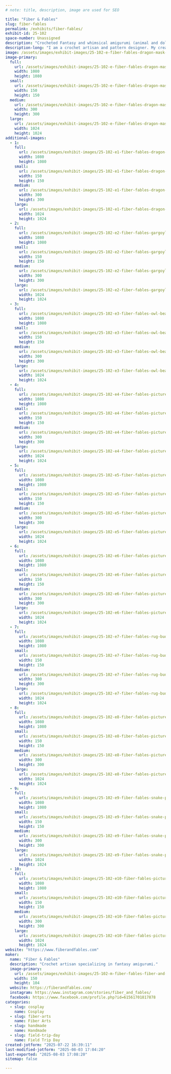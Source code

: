 ```yaml
---
# note: title, description, image are used for SEO

title: "Fiber & Fables"
slug: fiber-fables
permalink: /exhibits/fiber-fables/
exhibit-id: 25-102
space-number: Unassigned
description: "Crocheted Fantasy and whimsical amigurumi (animal and doll) pieces."
description-long: "I am a crochet artisan and pattern designer. My creations are mainly fantasy oriented. All pieces of work are created by me. Most of my work is my own design, but I do make creatures from other designers."
image: /assets/images/exhibit-images/25-102-e-fiber-fables-dragon-mask-300x300.jpg
image-primary: 
  full:
    url: /assets/images/exhibit-images/25-102-e-fiber-fables-dragon-mask-full.jpg
    width: 1080
    height: 1080
  small:
    url: /assets/images/exhibit-images/25-102-e-fiber-fables-dragon-mask-150x150.jpg
    width: 150
    height: 150
  medium:
    url: /assets/images/exhibit-images/25-102-e-fiber-fables-dragon-mask-300x300.jpg
    width: 300
    height: 300
  large:
    url: /assets/images/exhibit-images/25-102-e-fiber-fables-dragon-mask-1024x1024.jpg
    width: 1024
    height: 1024
additional-images: 
  - 1:
    full:
      url: /assets/images/exhibit-images/25-102-e1-fiber-fables-dragon-mask-and-wings-full.jpg
      width: 1080
      height: 1080
    small:
      url: /assets/images/exhibit-images/25-102-e1-fiber-fables-dragon-mask-and-wings-150x150.jpg
      width: 150
      height: 150
    medium:
      url: /assets/images/exhibit-images/25-102-e1-fiber-fables-dragon-mask-and-wings-300x300.jpg
      width: 300
      height: 300
    large:
      url: /assets/images/exhibit-images/25-102-e1-fiber-fables-dragon-mask-and-wings-1024x1024.jpg
      width: 1024
      height: 1024
  - 2:
    full:
      url: /assets/images/exhibit-images/25-102-e2-fiber-fables-gargoyle-full.jpg
      width: 1080
      height: 1080
    small:
      url: /assets/images/exhibit-images/25-102-e2-fiber-fables-gargoyle-150x150.jpg
      width: 150
      height: 150
    medium:
      url: /assets/images/exhibit-images/25-102-e2-fiber-fables-gargoyle-300x300.jpg
      width: 300
      height: 300
    large:
      url: /assets/images/exhibit-images/25-102-e2-fiber-fables-gargoyle-1024x1024.jpg
      width: 1024
      height: 1024
  - 3:
    full:
      url: /assets/images/exhibit-images/25-102-e3-fiber-fables-owl-bear-full.jpg
      width: 1080
      height: 1080
    small:
      url: /assets/images/exhibit-images/25-102-e3-fiber-fables-owl-bear-150x150.jpg
      width: 150
      height: 150
    medium:
      url: /assets/images/exhibit-images/25-102-e3-fiber-fables-owl-bear-300x300.jpg
      width: 300
      height: 300
    large:
      url: /assets/images/exhibit-images/25-102-e3-fiber-fables-owl-bear-1024x1024.jpg
      width: 1024
      height: 1024
  - 4:
    full:
      url: /assets/images/exhibit-images/25-102-e4-fiber-fables-pictures-for-shows-6-full.jpg
      width: 1080
      height: 1080
    small:
      url: /assets/images/exhibit-images/25-102-e4-fiber-fables-pictures-for-shows-6-150x150.jpg
      width: 150
      height: 150
    medium:
      url: /assets/images/exhibit-images/25-102-e4-fiber-fables-pictures-for-shows-6-300x300.jpg
      width: 300
      height: 300
    large:
      url: /assets/images/exhibit-images/25-102-e4-fiber-fables-pictures-for-shows-6-1024x1024.jpg
      width: 1024
      height: 1024
  - 5:
    full:
      url: /assets/images/exhibit-images/25-102-e5-fiber-fables-pictures-for-shows-2-full.jpg
      width: 1080
      height: 1080
    small:
      url: /assets/images/exhibit-images/25-102-e5-fiber-fables-pictures-for-shows-2-150x150.jpg
      width: 150
      height: 150
    medium:
      url: /assets/images/exhibit-images/25-102-e5-fiber-fables-pictures-for-shows-2-300x300.jpg
      width: 300
      height: 300
    large:
      url: /assets/images/exhibit-images/25-102-e5-fiber-fables-pictures-for-shows-2-1024x1024.jpg
      width: 1024
      height: 1024
  - 6:
    full:
      url: /assets/images/exhibit-images/25-102-e6-fiber-fables-pictures-for-shows-3-full.jpg
      width: 1080
      height: 1080
    small:
      url: /assets/images/exhibit-images/25-102-e6-fiber-fables-pictures-for-shows-3-150x150.jpg
      width: 150
      height: 150
    medium:
      url: /assets/images/exhibit-images/25-102-e6-fiber-fables-pictures-for-shows-3-300x300.jpg
      width: 300
      height: 300
    large:
      url: /assets/images/exhibit-images/25-102-e6-fiber-fables-pictures-for-shows-3-1024x1024.jpg
      width: 1024
      height: 1024
  - 7:
    full:
      url: /assets/images/exhibit-images/25-102-e7-fiber-fables-rug-buddies-full.jpg
      width: 1080
      height: 1080
    small:
      url: /assets/images/exhibit-images/25-102-e7-fiber-fables-rug-buddies-150x150.jpg
      width: 150
      height: 150
    medium:
      url: /assets/images/exhibit-images/25-102-e7-fiber-fables-rug-buddies-300x300.jpg
      width: 300
      height: 300
    large:
      url: /assets/images/exhibit-images/25-102-e7-fiber-fables-rug-buddies-1024x1024.jpg
      width: 1024
      height: 1024
  - 8:
    full:
      url: /assets/images/exhibit-images/25-102-e8-fiber-fables-pictures-for-shows-5-full.jpg
      width: 1080
      height: 1080
    small:
      url: /assets/images/exhibit-images/25-102-e8-fiber-fables-pictures-for-shows-5-150x150.jpg
      width: 150
      height: 150
    medium:
      url: /assets/images/exhibit-images/25-102-e8-fiber-fables-pictures-for-shows-5-300x300.jpg
      width: 300
      height: 300
    large:
      url: /assets/images/exhibit-images/25-102-e8-fiber-fables-pictures-for-shows-5-1024x1024.jpg
      width: 1024
      height: 1024
  - 9:
    full:
      url: /assets/images/exhibit-images/25-102-e9-fiber-fables-snake-purse-full.jpg
      width: 1080
      height: 1080
    small:
      url: /assets/images/exhibit-images/25-102-e9-fiber-fables-snake-purse-150x150.jpg
      width: 150
      height: 150
    medium:
      url: /assets/images/exhibit-images/25-102-e9-fiber-fables-snake-purse-300x300.jpg
      width: 300
      height: 300
    large:
      url: /assets/images/exhibit-images/25-102-e9-fiber-fables-snake-purse-1024x1024.jpg
      width: 1024
      height: 1024
  - 10:
    full:
      url: /assets/images/exhibit-images/25-102-e10-fiber-fables-pictures-for-shows-full.jpg
      width: 1080
      height: 1080
    small:
      url: /assets/images/exhibit-images/25-102-e10-fiber-fables-pictures-for-shows-150x150.jpg
      width: 150
      height: 150
    medium:
      url: /assets/images/exhibit-images/25-102-e10-fiber-fables-pictures-for-shows-300x300.jpg
      width: 300
      height: 300
    large:
      url: /assets/images/exhibit-images/25-102-e10-fiber-fables-pictures-for-shows-1024x1024.jpg
      width: 1024
      height: 1024
website: "https://www.fiberandfables.com"
maker: 
  name: "Fiber & Fables"
  description: "Crochet artisan specializing in fantasy amigurumi."
  image-primary:
    url: /assets/images/exhibit-images/25-102-m-fiber-fables-fiber-and-fables-logo-jpg-file-150x104.jpg
    width: 150
    height: 104
  website: https://fiberandfables.com/
  instagram: https://www.instagram.com/stories/fiber_and_fables/
  facebook: https://www.facebook.com/profile.php?id=61561701817878
categories: 
  - slug: cosplay
    name: Cosplay
  - slug: fiber-arts
    name: Fiber Arts
  - slug: handmade
    name: Handmade
  - slug: field-trip-day
    name: Field Trip Day
created-jotform: "2025-07-22 16:39:11"
last-modified-jotform: "2025-08-03 17:04:20"
last-exported: "2025-08-03 17:08:20"
sitemap: false

---
```

